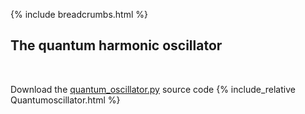 {% include breadcrumbs.html %}

## The quantum harmonic oscillator
<div class="header_line"><br/></div>

Download the [quantum_oscillator.py](quantum_oscillator.py) source code
{% include_relative Quantumoscillator.html %}



